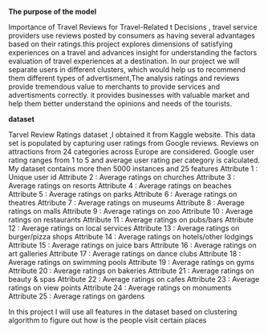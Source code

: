 **The purpose of the model**


Importance of Travel Reviews for Travel-Related t Decisions , travel service providers use reviews posted by consumers as having several advantages based on their ratings.this project explores dimensions of satisfying  experiences on a travel and advances insight for understanding the factors evaluation of travel experiences at a destination. In our project we will separate users in different clusters, which would help us to recommend them different types of advertisment,The analysis ratings and reviews provide tremendous value to merchants to provide services and advertisments correctly. it provides businesses with valuable market and help them better understand the opinions and needs of the tourists. 

**dataset**

Tarvel Review Ratings dataset ,I obtained it from Kaggle website. This data set is populated by capturing user ratings from Google reviews. Reviews on attractions from 24 categories across Europe are considered. Google user rating ranges from 1 to 5 and average user rating per category is calculated.
My dataset contains more then 5000 instances and 25 features 
Attribute 1 : Unique user id
Attribute 2 : Average ratings on churches
Attribute 3 : Average ratings on resorts
Attribute 4 : Average ratings on beaches
Attribute 5 : Average ratings on parks
Attribute 6 : Average ratings on theatres
Attribute 7 : Average ratings on museums
Attribute 8 : Average ratings on malls
Attribute 9 : Average ratings on zoo
Attribute 10 : Average ratings on restaurants
Attribute 11 : Average ratings on pubs/bars
Attribute 12 : Average ratings on local services
Attribute 13 : Average ratings on burger/pizza shops
Attribute 14 : Average ratings on hotels/other lodgings
Attribute 15 : Average ratings on juice bars
Attribute 16 : Average ratings on art galleries
Attribute 17 : Average ratings on dance clubs
Attribute 18 : Average ratings on swimming pools
Attribute 19 : Average ratings on gyms
Attribute 20 : Average ratings on bakeries
Attribute 21 : Average ratings on beauty & spas
Attribute 22 : Average ratings on cafes
Attribute 23 : Average ratings on view points
Attribute 24 : Average ratings on monuments
Attribute 25 : Average ratings on gardens

In this project I will use all features in the dataset based on clustering algorithm to figure out how is the people visit certain places 

